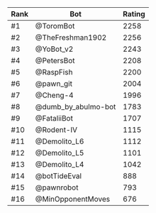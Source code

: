 Rank|Bot|Rating
---|---|---
#1|@ToromBot|2258
#2|@TheFreshman1902|2256
#3|@YoBot_v2|2243
#4|@PetersBot|2208
#5|@RaspFish|2200
#6|@pawn_git|2004
#7|@Cheng-4|1996
#8|@dumb_by_abulmo-bot|1783
#9|@FataliiBot|1707
#10|@Rodent-IV|1115
#11|@Demolito_L6|1112
#12|@Demolito_L5|1101
#13|@Demolito_L4|1042
#14|@botTideEval|888
#15|@pawnrobot|793
#16|@MinOpponentMoves|676
